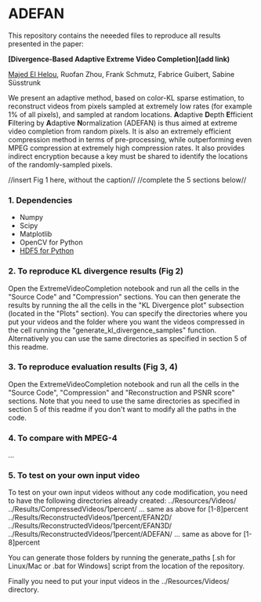 # ADEFAN

This repository contains the neeeded files to reproduce all results presented in the paper:

**[Divergence-Based Adaptive Extreme Video Completion](add link)**

[Majed El Helou](http://majedelhelou.github.io), Ruofan Zhou, Frank Schmutz, Fabrice Guibert, Sabine Süsstrunk


We present an adaptive method, based on color-KL sparse estimation, to reconstruct videos from pixels sampled at extremely low rates (for example 1% of all pixels), and sampled at random locations. **A**daptive **D**epth **E**fficient **F**iltering by **A**daptive **N**ormalization (ADEFAN) is thus aimed at extreme video completion from random pixels. It is also an extremely efficient compression method in terms of pre-processing, while outperforming even MPEG compression at extremely high compression rates. It also provides indirect encryption because a key must be shared to identify the locations of the randomly-sampled pixels.

//insert Fig 1 here, without the caption//
//complete the 5 sections below//


### 1. Dependencies
* Numpy
* Scipy
* Matplotlib
* OpenCV for Python
* [HDF5 for Python](http://www.h5py.org/)


### 2. To reproduce KL divergence results (Fig 2)
Open the ExtremeVideoCompletion notebook and run all the cells in the "Source Code" and "Compression" sections. You can then generate the results by running the all the cells in the "KL Divergence plot" subsection (located in the "Plots" section). You can specify the directories where you put your videos and the folder where you want the videos compressed in the cell running the "generate_kl_divergence_samples" function. Alternatively you can use the same directories as specified in section 5 of this readme.

### 3. To reproduce evaluation results (Fig 3, 4)
Open the ExtremeVideoCompletion notebook and run all the cells in the "Source Code", "Compression" and "Reconstruction and PSNR score" sections. Note that you need to use the same directories as specified in section 5 of this readme if you don't want to modify all the paths in the code.

### 4. To compare with MPEG-4
...

### 5. To test on your own input video
To test on your own input videos without any code modification, you need to have the following directories already created:
../Resources/Videos/
../Results/CompressedVideos/1percent/
... same as above for [1-8]percent
../Results/ReconstructedVideos/1percent/EFAN2D/
../Results/ReconstructedVideos/1percent/EFAN3D/
../Results/ReconstructedVideos/1percent/ADEFAN/
... same as above for [1-8]percent

You can generate those folders by running the generate_paths [.sh for Linux/Mac or .bat for Windows] script from the location of the repository.

Finally you need to put your input videos in the ../Resources/Videos/ directory.
